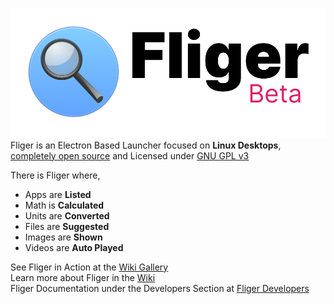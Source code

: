 ![Fliger](public/images/readme-1-beta.svg)<br/>
Fliger is an Electron Based Launcher focused on **Linux Desktops**, [completely open source](public/licenses.pdf) and Licensed under [GNU GPL v3](https://gitlab.com/candiedoperation/fliger/-/blob/56ce88f339a2821ff0ce2b67a949362b01fcdb51/LICENSE)

There is Fliger where,
- Apps are **Listed**
- Math is **Calculated**
- Units are **Converted**
- Files are **Suggested**
- Images are **Shown**
- Videos are **Auto Played**

See Fliger in Action at the [Wiki Gallery](https://gitlab.com/candiedoperation/fliger/wikis/Gallery)<br/>
Learn more about Fliger in the [Wiki](https://gitlab.com/candiedoperation/fliger/wikis/Home)<br/>
Fliger Documentation under the Developers Section at [Fliger Developers](https://gitlab.com/candiedoperation/fliger/wikis/Fliger-Developers)
